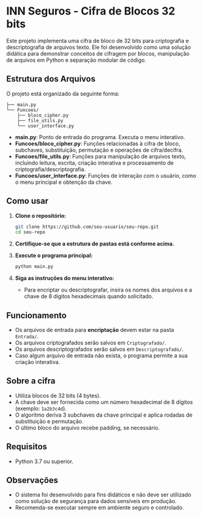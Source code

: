 # INN Seguros - Cifra de Blocos 32 bits

Este projeto implementa uma cifra de bloco de 32 bits para criptografia e descriptografia de arquivos texto. Ele foi desenvolvido como uma solução didática para demonstrar conceitos de cifragem por blocos, manipulação de arquivos em Python e separação modular de código.

## Estrutura dos Arquivos

O projeto está organizado da seguinte forma:

```
├── main.py
└── Funcoes/
    ├── bloco_cipher.py
    ├── file_utils.py
    └── user_interface.py
```

- **main.py**: Ponto de entrada do programa. Executa o menu interativo.
- **Funcoes/bloco_cipher.py**: Funções relacionadas à cifra de bloco, subchaves, substituição, permutação e operações de cifra/decifra.
- **Funcoes/file_utils.py**: Funções para manipulação de arquivos texto, incluindo leitura, escrita, criação interativa e processamento de criptografia/descriptografia.
- **Funcoes/user_interface.py**: Funções de interação com o usuário, como o menu principal e obtenção da chave.

## Como usar

1. **Clone o repositório:**

   ```bash
   git clone https://github.com/seu-usuario/seu-repo.git
   cd seu-repo
   ```

2. **Certifique-se que a estrutura de pastas está conforme acima.**

3. **Execute o programa principal:**

   ```bash
   python main.py
   ```

4. **Siga as instruções do menu interativo:**
   - Para encriptar ou descriptografar, insira os nomes dos arquivos e a chave de 8 dígitos hexadecimais quando solicitado.

## Funcionamento

- Os arquivos de entrada para **encriptação** devem estar na pasta `Entrada/`.
- Os arquivos criptografados serão salvos em `Criptografado/`.
- Os arquivos descriptografados serão salvos em `Descriptografado/`.
- Caso algum arquivo de entrada não exista, o programa permite a sua criação interativa.

## Sobre a cifra

- Utiliza blocos de 32 bits (4 bytes).
- A chave deve ser fornecida como um número hexadecimal de 8 dígitos (exemplo: `1a2b3c4d`).
- O algoritmo deriva 3 subchaves da chave principal e aplica rodadas de substituição e permutação.
- O último bloco do arquivo recebe padding, se necessário.

## Requisitos

- Python 3.7 ou superior.

## Observações

- O sistema foi desenvolvido para fins didáticos e não deve ser utilizado como solução de segurança para dados sensíveis em produção.
- Recomenda-se executar sempre em ambiente seguro e controlado.

